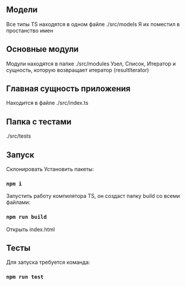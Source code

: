 ## Модели

Все типы TS находятся в одном файле ./src/models
Я их поместил в простанство имен

## Основные модули

Модули находятся в папке ./src/modules
Узел, Список, Итератор и сущность, которую возвращает итератор (resultIterator)

## Главная сущность приложения

Находится в файле ./src/index.ts

## Папка с тестами
./src/tests

## Запуск

Склонировать
Установить пакеты:
### `npm i`
Запустить работу компилятора TS, он создаст папку build со всеми файлами:
### `npm run build`
Открыть index.html

## Тесты
Для запуска требуется команда:
### `npm run test`